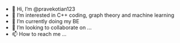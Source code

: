- 👋 Hi, I’m @pravekotian123
- 👀 I’m interested in C++ coding, graph theory and machine learning
- 🌱 I’m currently doing my BE
- 💞️ I’m looking to collaborate on ...
- 📫 How to reach me ...

<!---
pravekotian123/pravekotian123 is a ✨ special ✨ repository because its `README.md` (this file) appears on your GitHub profile.
You can click the Preview link to take a look at your changes.
--->
